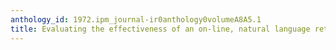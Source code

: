 ```yaml
---
anthology_id: 1972.ipm_journal-ir0anthology0volumeA8A5.1
title: Evaluating the effectiveness of an on-line, natural language retrieval system
---
```

